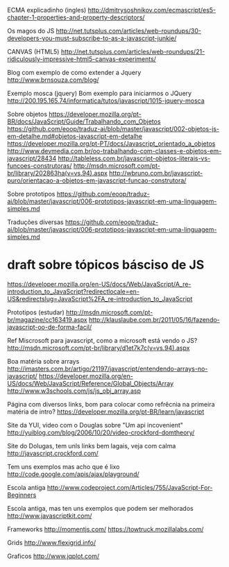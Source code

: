 
ECMA explicadinho (ingles)
http://dmitrysoshnikov.com/ecmascript/es5-chapter-1-properties-and-property-descriptors/


Os magos do JS
http://net.tutsplus.com/articles/web-roundups/30-developers-you-must-subscribe-to-as-a-javascript-junkie/

CANVAS (HTML5)
http://net.tutsplus.com/articles/web-roundups/21-ridiculously-impressive-html5-canvas-experiments/


Blog com exemplo de como extender a Jquery
http://www.brnsouza.com/blog/

Exemplo mosca (jquery)
Bom exemplo para iniciarmos o JQuery
http://200.195.165.74/informatica/tutos/javascript/1015-jquery-mosca


Sobre objetos
https://developer.mozilla.org/pt-BR/docs/JavaScript/Guide/Trabalhando_com_Objetos
https://github.com/eoop/traduz-ai/blob/master/javascript/002-objetos-js-em-detalhe.md#objetos-javascript-em-detalhe
https://developer.mozilla.org/pt-PT/docs/Javascript_orientado_a_objetos
http://www.devmedia.com.br/oo-trabalhando-com-classes-e-objetos-em-javascript/28434
http://tableless.com.br/javascript-objetos-literais-vs-funcoes-construtoras/
http://msdn.microsoft.com/pt-br/library/202863ha(v=vs.94).aspx
http://wbruno.com.br/javascript-puro/orientacao-a-objetos-em-javascript-funcao-construtora/

Sobre prototipos
https://github.com/eoop/traduz-ai/blob/master/javascript/006-prototipos-javascript-em-uma-linguagem-simples.md


Traduções diversas
https://github.com/eoop/traduz-ai/blob/master/javascript/006-prototipos-javascript-em-uma-linguagem-simples.md

# draft sobre tópicos básciso de JS
https://developer.mozilla.org/en-US/docs/Web/JavaScript/A_re-introduction_to_JavaScript?redirectlocale=en-US&redirectslug=JavaScript%2FA_re-introduction_to_JavaScript

Prototipos (estudar)
http://msdn.microsoft.com/pt-br/magazine/cc163419.aspx
http://klauslaube.com.br/2011/05/16/fazendo-javascript-oo-de-forma-facil/

Ref Miscrosoft para javascript, como a microsoft está vendo o JS?
http://msdn.microsoft.com/pt-br/library/d1et7k7c(v=vs.94).aspx

Boa matéria sobre arrays
http://imasters.com.br/artigo/21197/javascript/entendendo-arrays-no-javascript/
https://developer.mozilla.org/en-US/docs/Web/JavaScript/Reference/Global_Objects/Array
http://www.w3schools.com/js/js_obj_array.asp


Página com diversos links, bom para colocar como refrêcnia na primeira matéria de intro?
https://developer.mozilla.org/pt-BR/learn/javascript


Site da YUI, video com o Douglas sobre "Um api incovenient"
http://yuiblog.com/blog/2006/10/20/video-crockford-domtheory/

Site do Dolugas, tem unls links bem lagais, veja com calma
http://javascript.crockford.com/

Tem uns exemplos mas acho que é lixo
http://code.google.com/apis/ajax/playground/

Escola antiga
http://www.codeproject.com/Articles/755/JavaScript-For-Beginners

Escola antiga, mas ten uns exemplos que podem ser melhorados
http://www.javascriptkit.com/

Frameworks
http://momentjs.com/
https://towtruck.mozillalabs.com/

Grids
http://www.flexigrid.info/

Graficos
http://www.jqplot.com/

